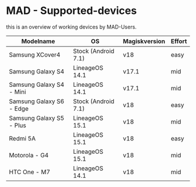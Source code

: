 # MAD - Supported-devices
this is an overview of working devices by MAD-Users.

| Modelname | OS | Magiskversion | Effort |
| --- | --- | --- | --- |
| Samsung XCover4 | Stock (Android 7.1) | v18 | easy |
| Samsung Galaxy S4 | LineageOS 14.1 | v17.1 | mid |
| Samsung Galaxy S4 - Mini | LineageOS 14.1 | v17.1 | mid |
| Samsung Galaxy S6 - Edge | Stock (Android 7.1) | v18 | easy |
| Samsung Galaxy S5 - Plus | LineageOS 15.1 | v18 | mid |
| Redmi 5A | LineageOS 15.1 | v18 | easy |
| Motorola - G4 | LineageOS 15.1 | v18 | mid |
| HTC One -  M7 | LineageOS 14.1 | v18 | mid |
